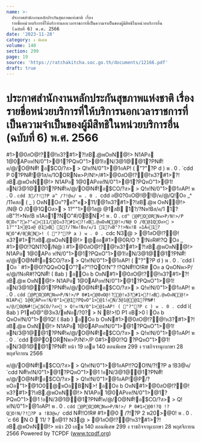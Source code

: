 ```yaml
---
name: >-
  ประกาศสำนักงานหลักประกันสุขภาพแห่งชาติ เรื่อง
  รายชื่อหน่วยบริการที่ให้บริการนอกเวลาราชการที่เป็นความจำเป็นของผู้มีสิทธิในหน่วยบริการอื่น
  (ฉบับที่ 6) พ.ศ. 2566
date: '2023-11-28'
category: ง พิเศษ
volume: 140
section: 299
page: 19
source: 'https://ratchakitcha.soc.go.th/documents/12166.pdf'
draft: true
---
```


# ประกาศสำนักงานหลักประกันสุขภาพแห่งชาติ เรื่อง รายชื่อหน่วยบริการที่ให้บริการนอกเวลาราชการที่เป็นความจำเป็นของผู้มีสิทธิในหน่วยบริการอื่น (ฉบับที่ 6) พ.ศ. 2566

#1>@0สO@!?@!ห3?#1>?!สB.@พOหN@!> N1APอ 1@0APอห!N/0"1>@1?PQหO"1>@1!อN/3@1@@1?PN#็!ค/@/O@N#็! อ$CO/?ส> > Q!ห!N/0"1>@1อAP! ( "?"?P d ) พ . 0 . `cdd P 0?PN#็!@1ส/ค/1OORNพ>P/N!>/#1>@0สO@!?@!ห3?#1>?!สB.@พOหN@!> N1APอ 1@0APอห!N/0"1>@1?PQหO"1>@1!อN/3@1@@1?PN#็!ค/@/O@N#็!อ$CO/?ส> > Q!ห!N/0"1>@1อAP! พ . 0 . `cdd 3/?!?P a^ /?!@ค/ พ . 0 . `cdd อ@0?0อO@!@!@/ค/@/Q!Oอ _^ /11คสอ ( _ ) OหNOอ"?ค?"ค>11/@1ห3?#1>?!สB.@พ OหN@!> /N@ O /0@1QOส> > 1?""1>@1ส@ @1สB 1?/?Nห!Bส/ค/1 1?อB"?!>Nห!B ห1Aอ1?NO"#่/0BN>! พ . 0 . `cd^ @POORNพ>P/N!>/P 0Oอ"?ค?"ค>11/@1ห3?#1>?!สB.@พOหN@!>/N@ O /0@1QOส> > 1?""1>@1ส@ @1สB 1?/?Nห!Bส/ค/1 1?อB"?!>Nห!B ห1Aอ1?NO"#่/0BN>! ( "?"?P a ) พ . 0 . `cdc N3@ > @1สO@!?@!ห3?#1>?!สB.@พOหN@!> @ออ#1>@0R/O ? !NอR#!?Q Oอ _ #1>@0!?QN1?0/N@ ì #1>@0สO@!?@!ห3?#1>?!สB.@พOหN@!> N1APอ 1@0APอ ห!N/0"1>@1?PQหO"1>@1!อN/3@1@@1?PN#็!ค/@/O@N#็!อ$CO/?ส> > Q!ห!N/0"1>@1อAP! ( "?"?P d ) พ . 0 . `cdd î Oอ ` #1>@0!?QQหOQO"?ค?"!?QO!N"? !?QN#็!!O!R# Oอ a QหONพ>P/ค/@/!NอR#!?QN#็! ( 8ab ) อOอ b OหN#1>@0สO@!?@!ห3?#1>?!สB.@พ OหN@!> N1APอ 1@0APอห!N/0"1>@1?PQหO"1>@1!อN/3@1@@1?PN#็!ค/@/O@N#็!อ$CO/?ส> > Q!ห!N/0"1>@1อAP! พ . 0 . `cdd @POORNพ>P/N!>/P 0#1>@0สO@!?@!ห3?#1>?!สB.@พOหN@!> N1APอ 1@0APอห!N/0"1>@1?PQหO"1>@1!อN/3@1@@1?PN#็!ค/@/O@N#็!อ$CO/?ส> > Q!ห!N/0"1>@1อAP! ( "?"?P c ) พ . 0 . `cdd ì( 8ab ) P1พ0@"@3ห3/พNอ/?0? > N B!>!D P1 อB>0 î Oอ b QหOห!N/0"1>@1Q! ( 8ab ) อOอ b OหN#1>@0สO@!?@!ห3?#1>?!สB.@พ OหN@!> N1APอ 1@0APอห!N/0"1>@1?PQหO"1>@1!อN/3@1@@1?PN#็!ค/@/O@N#็!อ$CO/?ส> > Q!ห!N/0"1>@1อAP! พ . 0 . `cdd @POORNพ>P/N!>/P 0#1>@0!?Q ?PQหO"1>@1!อN/3@1@@1?PN#็! หน้า 19 เลม 140 ตอนพิเศษ 299 ง ราชกิจจานุเบกษา 28 พฤศจิกายน 2566

ค/@/O@N#็!อ$CO/?ส> > Q!ห!N/0"1>@1อAP!!?QO!N/?!?P a !B3@ค/ `cdd N#็!ห!N/0"1>@1?PQหO"1>@1 !อN/3@1@@1?PN#็!ค/@/O@N#็!อ$CO/?ส> > Q!ห!N/0"1>@1อAP!@P/?หOอ"1>@1O0@หOอBN>! อOอ b OหN#1>@0สO@!?@!ห3?#1>?!สB.@พOหN@!> N1APอ 1@0APอห!N/0"1>@1?PQหO"1>@1 !อN/3@1@@1?PN#็!ค/@/O@N#็!อ$CO/?ส> > Q!ห!N/0"1>@1อAP! พ . 0 . `cdd @POORNพ>P/N!>/ P 0#1>@0!?Q !?QO!N/?!?P a !B3@ค/ `cdd N#็!!O!R# #1>@0  /?!?P 2 พ20>@0! พ . 0 . `c 66 N O  11/ ? อ@1? N3@ > @1สO@!?@!ห3?#1>?!สB.@พOหN@!> หน้า 20 เลม 140 ตอนพิเศษ 299 ง ราชกิจจานุเบกษา 28 พฤศจิกายน 2566 Powered by TCPDF (www.tcpdf.org)
